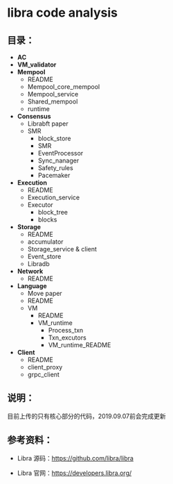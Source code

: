 # libra code analysis

## 目录：

* **AC**
* **VM_validator**
* **Mempool**
  * README
  * Mempool_core_mempool
  * Mempool_service
  * Shared_mempool
  * runtime
* **Consensus**
  * Librabft paper
  * SMR
    * block_store
    * SMR
    * EventProcessor
    * Sync_nanager
    * Safety_rules
    * Pacemaker
* **Execution**
  * README
  * Execution_service
  * Executor
    * block_tree
    * blocks
* **Storage**
  * README
  * accumulator
  * Storage_service & client
  * Event_store
  * Libradb
* **Network**
  * README
* **Language**
  * Move paper
  * README
  * VM
    * README
    * VM_runtime
      * Process_txn
      * Txn_excutors
      * VM_runtime_README
* **Client**
  * README
  * client_proxy
  * grpc_client

## 说明：

目前上传的只有核心部分的代码，2019.09.07前会完成更新

## 参考资料：

* Libra 源码：<https://github.com/libra/libra>

* Libra 官网：<https://developers.libra.org/>

  





